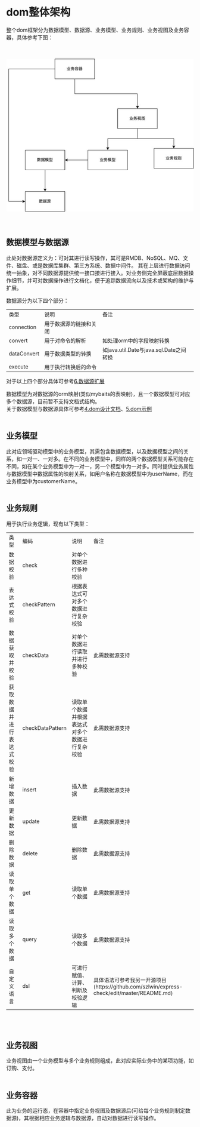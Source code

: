 # dom整体架构

整个dom框架分为数据模型、数据源、业务模型、业务规则、业务视图及业务容器，具体参考下图：<br>
<br>
<br>

![image](/docs/architecture.jpg)
<br>
<br>
<br>

## 数据模型与数据源
此处对数据源定义为：可对其进行读写操作，其可是RMDB、NoSQL、MQ、文件、磁盘、或是数据库集群、第三方系统、数据中间件。
其在上层进行数据访问统一抽象，对不同数据源提供统一接口接进行接入。对业务侧完全屏蔽底层数据操作细节，并可对数据操作进行文档化，便于追踪数据流向以及技术或架构的维护与扩展。

数据源分为以下四个部分：<br>
<table>
  <tr>
    <td>类型</td>
    <td>说明</td>
    <td>备注</td>
  </tr>
  <tr>
    <td>connection</td>
    <td>用于数据源的链接和关闭</td>
    <td></td>
  </tr>
  <tr>
    <td>convert</td>
    <td>用于对命令的解析</td>
    <td>如处理orm中的字段映射转换</td>
  </tr>
  <tr>
    <td>dataConvert</td>
    <td>用于数据类型的转换</td>
    <td>如java.util.Date与java.sql.Date之间转换</td>
  </tr>
  <tr>
    <td>execute</td>
    <td>用于执行转换后的命令</td>
    <td></td>
  </tr>
</table>

对于以上四个部分具体可参考[6.数据源扩展](docs/dom-datasource.md)

数据模型为对数据源的orm映射(类似mybaits的表映射)，且一个数据模型可对应多个数据源，目前暂不支持文档式结构。<br>
关于数据模型与数据源具体可参考[4.dom设计文档](docs/design.md)、[5.dom示例](docs/dom-demo.md)
<br>
<br>

## 业务模型
此对应领域驱动模型中的业务模型，其需包含数据模型，以及数据模型之间的关系，如一对一、一对多。在不同的业务模型中，同样的两个数据模型关系可能存在不同，如在某个业务模型中为一对一，另一个模型中为一对多。同时提供业务属性与数据模型中数据属性的映射关系，如用户名称在数据模型中为userName，而在业务模型中为customerName。
<br>
<br>

## 业务规则
用于执行业务逻辑，现有以下类型：
<table>
  <tr>
    <td>类型</td>
    <td>编码</td>
    <td>说明</td>
    <td>备注</td>
  </tr>
  <tr>
    <td>数据校验</td>
    <td>check</td>
    <td>对单个数据进行多种校验</td>
    <td></td>
  </tr>
  <tr>
    <td>表达式校验</td>
    <td>checkPattern</td>
    <td>根据表达式可对多个数据进行复杂校验</td>
    <td></td>
  </tr>
  <tr>
    <td>数据获取并校验</td>
    <td>checkData</td>
    <td>对单个数据进行读取并进行多种校验</td>
    <td>此需数据源支持</td>
  </tr>
  <tr>
    <td>获取数据并进行表达式校验</td>
    <td>checkDataPattern</td>
    <td>读取单个数据并根据表达式对多个数据进行复杂校验</td>
    <td>此需数据源支持</td>
  </tr>
  <tr>
    <td>新增数据</td>
    <td>insert</td>
    <td>插入数据</td>
    <td>此需数据源支持</td>
  </tr>
  <tr>
    <td>更新数据</td>
    <td>update</td>
    <td>更新数据</td>
    <td>此需数据源支持</td>
  </tr>
  <tr>
    <td>删除数据</td>
    <td>delete</td>
    <td>删除数据</td>
    <td>此需数据源支持</td>
  </tr>
  <tr>
    <td>读取单个数据</td>
    <td>get</td>
    <td>读取单个数据</td>
    <td>此需数据源支持</td>
  </tr>
  <tr>
    <td>读取多个数据</td>
    <td>query</td>
    <td>读取多个数据</td>
    <td>此需数据源支持</td>
  </tr>
  <tr>
    <td>自定义语言</td>
    <td>dsl</td>
    <td>可进行赋值、计算、判断及校验逻辑</td>
    <td>具体语法可参考我另一开源项目(https://github.com/szlwin/express-check/edit/master/README.md)</td>
  </tr>
</table>
<br>
<br>

## 业务视图
业务视图由一个业务模型与多个业务规则组成，此对应实际业务中的某项功能，如订购、支付。
<br>
<br>

## 业务容器
此为业务的运行态，在容器中指定业务视图及数据源后(可给每个业务规则制定数据源)，其根据相应业务逻辑与数据源，自动对数据进行读写操作。
